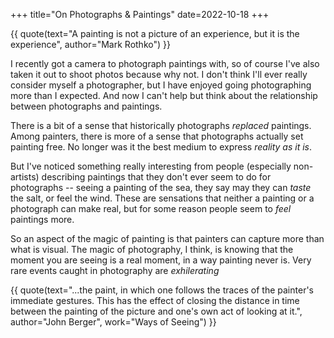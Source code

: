 +++
title="On Photographs & Paintings"
date=2022-10-18
+++

{{ quote(text="A painting is not a picture of an experience, but it is the experience", author="Mark Rothko") }}

I recently got a camera to photograph paintings with, so of course I've
also taken it out to shoot photos because why not.
I don't think I'll ever really consider myself a photographer,
but I have enjoyed going photographing more than I expected.
And now I can't help but think about the relationship between photographs
and paintings.

There is a bit of a sense that historically photographs *replaced*
paintings.
Among painters, there is more of a sense that photographs actually
set painting free.
No longer was it the best medium to express *reality as it is*.

But I've noticed something really interesting from people (especially non-artists)
describing paintings that they don't ever seem to do for photographs --
seeing a painting of the sea, they say may they can *taste* the salt, or 
feel the wind.
These are sensations that neither a painting or a photograph can make real,
but for some reason people seem to *feel* paintings more.

So an aspect of the magic of painting is that painters can capture more than what is visual.
The magic of photography, I think, is knowing that the moment you are seeing
is a real moment, in a way painting never is.
Very rare events caught in photography are *exhilerating*

{{ quote(text="...the paint, in which one follows the traces of the painter's immediate gestures.  This has the effect of closing the distance in time between the painting of the picture and one's own act of looking at it.", author="John Berger", work="Ways of Seeing") }}